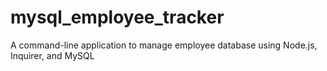 # mysql_employee_tracker
A command-line application to manage employee database using Node.js, Inquirer, and MySQL
